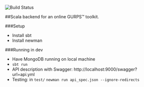 ![Build Status](https://travis-ci.org/crimzie/gcho-backend.svg?branch=master)

##Scala backend for an online GURPS™ toolkit.

###Setup
* Install sbt
* Install newman

###Running in dev
* Have MongoDB running on local machine
* `sbt run`
* API description with Swagger: http://localhost:9000/swagger?url=api.yml
* Testing: in `test/` `newman run api_spec.json --ignore-redirects`
